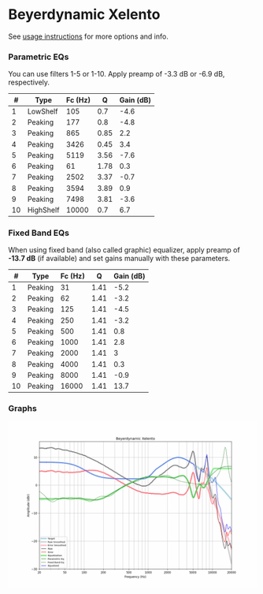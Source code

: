 # Beyerdynamic Xelento
See [usage instructions](https://github.com/jaakkopasanen/AutoEq#usage) for more options and info.

### Parametric EQs
You can use filters 1-5 or 1-10. Apply preamp of -3.3 dB or -6.9 dB, respectively.

|   # | Type      |   Fc (Hz) |    Q |   Gain (dB) |
|-----|-----------|-----------|------|-------------|
|   1 | LowShelf  |       105 | 0.7  |        -4.6 |
|   2 | Peaking   |       177 | 0.8  |        -4.8 |
|   3 | Peaking   |       865 | 0.85 |         2.2 |
|   4 | Peaking   |      3426 | 0.45 |         3.4 |
|   5 | Peaking   |      5119 | 3.56 |        -7.6 |
|   6 | Peaking   |        61 | 1.78 |         0.3 |
|   7 | Peaking   |      2502 | 3.37 |        -0.7 |
|   8 | Peaking   |      3594 | 3.89 |         0.9 |
|   9 | Peaking   |      7498 | 3.81 |        -3.6 |
|  10 | HighShelf |     10000 | 0.7  |         6.7 |

### Fixed Band EQs
When using fixed band (also called graphic) equalizer, apply preamp of **-13.7 dB** (if available) and set gains manually with these parameters.

|   # | Type    |   Fc (Hz) |    Q |   Gain (dB) |
|-----|---------|-----------|------|-------------|
|   1 | Peaking |        31 | 1.41 |        -5.2 |
|   2 | Peaking |        62 | 1.41 |        -3.2 |
|   3 | Peaking |       125 | 1.41 |        -4.5 |
|   4 | Peaking |       250 | 1.41 |        -3.2 |
|   5 | Peaking |       500 | 1.41 |         0.8 |
|   6 | Peaking |      1000 | 1.41 |         2.8 |
|   7 | Peaking |      2000 | 1.41 |         3   |
|   8 | Peaking |      4000 | 1.41 |         0.3 |
|   9 | Peaking |      8000 | 1.41 |        -0.9 |
|  10 | Peaking |     16000 | 1.41 |        13.7 |

### Graphs
![](./Beyerdynamic%20Xelento.png)
